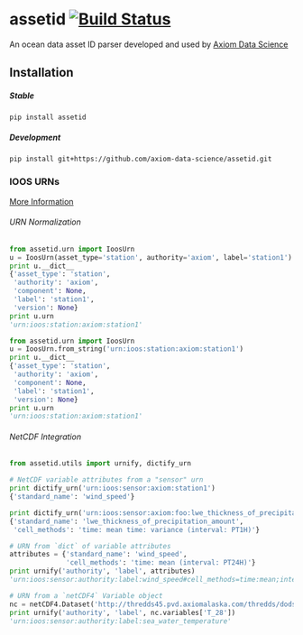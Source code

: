 # assetid  [![Build Status](https://travis-ci.org/axiom-data-science/assetid.svg)](https://travis-ci.org/axiom-data-science/assetid)

An ocean data asset ID parser developed and used by [Axiom Data Science](http://axiomdatascience.com)


## Installation

##### Stable

    pip install assetid

##### Development

    pip install git+https://github.com/axiom-data-science/assetid.git


### IOOS URNs
[More Information](https://geo-ide.noaa.gov/wiki/index.php?title=IOOS_Conventions_for_Observing_Asset_Identifiers)

###### URN Normalization

```python
from assetid.urn import IoosUrn
u = IoosUrn(asset_type='station', authority='axiom', label='station1')
print u.__dict__
{'asset_type': 'station',
 'authority': 'axiom',
 'component': None,
 'label': 'station1',
 'version': None}
print u.urn
'urn:ioos:station:axiom:station1'
```

```python
from assetid.urn import IoosUrn
u = IoosUrn.from_string('urn:ioos:station:axiom:station1')
print u.__dict__
{'asset_type': 'station',
 'authority': 'axiom',
 'component': None,
 'label': 'station1',
 'version': None}
print u.urn
'urn:ioos:station:axiom:station1'
```

###### NetCDF Integration

```python
from assetid.utils import urnify, dictify_urn

# NetCDF variable attributes from a "sensor" urn
print dictify_urn('urn:ioos:sensor:axiom:station1')
{'standard_name': 'wind_speed'}

print dictify_urn('urn:ioos:sensor:axiom:foo:lwe_thickness_of_precipitation_amount#cell_methods=time:mean,time:variance;interval=pt1h')
{'standard_name': 'lwe_thickness_of_precipitation_amount',
 'cell_methods': 'time: mean time: variance (interval: PT1H)'}

# URN from `dict` of variable attributes
attributes = {'standard_name': 'wind_speed',
              'cell_methods': 'time: mean (interval: PT24H)'}
print urnify('authority', 'label', attributes)
'urn:ioos:sensor:authority:label:wind_speed#cell_methods=time:mean;interval=pt24h'

# URN from a `netCDF4` Variable object
nc = netCDF4.Dataset('http://thredds45.pvd.axiomalaska.com/thredds/dodsC/grabbag/USGS_CMG_WH_OBS/WFAL/9001rcm-a.nc')
print urnify('authority', 'label', nc.variables['T_28'])
'urn:ioos:sensor:authority:label:sea_water_temperature'
```
